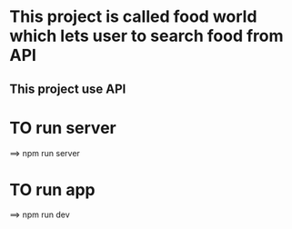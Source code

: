 # This project is called food world which lets user to search food from API
## This project use API 

# TO run server
==> npm run server

# TO run app
==> npm run dev